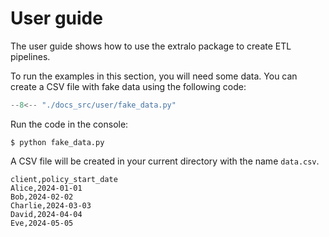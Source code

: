 # User guide

The user guide shows how to use the extralo package to create ETL pipelines.

To run the examples in this section, you will need some data. You can create a CSV file with fake data using the following code:

```python title="fake_data.py"
--8<-- "./docs_src/user/fake_data.py"
```

Run the code in the console:

```console
$ python fake_data.py
```

A CSV file will be created in your current directory with the name `data.csv`.

```csv title="data.csv"
client,policy_start_date
Alice,2024-01-01
Bob,2024-02-02
Charlie,2024-03-03
David,2024-04-04
Eve,2024-05-05
```
